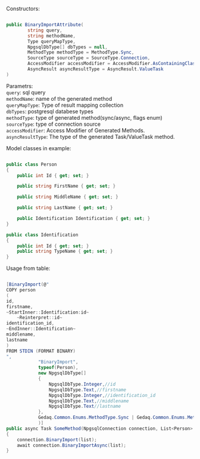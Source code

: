 Constructors:

```C#

public BinaryImportAttribute(
        string query,
        string methodName,
        Type queryMapType,
        NpgsqlDbType[] dbTypes = null,
        MethodType methodType = MethodType.Sync,
        SourceType sourceType = SourceType.Connection,
        AccessModifier accessModifier = AccessModifier.AsContainingClass,
        AsyncResult asyncResultType = AsyncResult.ValueTask
)

```
Parametrs:<br>
`query`: sql query<br>
`methodName`: name of the generated method<br>
`queryMapType`: Type of result mapping collection<br>
`dbTypes`: postgresql databese types<br>
`methodType`: type of generated method(sync/async, flags enum)<br>
`sourceType`: type of connection source<br>
`accessModifier`: Access Modifier of Generated Methods.<br>
`asyncResultType`: The type of the generated Task/ValueTask method.<br>

Model classes in example:
```C#

public class Person
{
    public int Id { get; set; }

    public string FirstName { get; set; }

    public string MiddleName { get; set; }

    public string LastName { get; set; }

    public Identification Identification { get; set; }
}

public class Identification
{
    public int Id { get; set; }
    public string TypeName { get; set; }
}

```

Usage from table:

```C#

[BinaryImport(@"
COPY person 
(
id,
firstname,
~StartInner::Identification:id~
    ~Reinterpret::id~
identification_id,
~EndInner::Identification~
middlename,
lastname
) 
FROM STDIN (FORMAT BINARY)
", 
            "BinaryImport",
            typeof(Person),
            new NpgsqlDbType[] 
            { 
                NpgsqlDbType.Integer,//id
                NpgsqlDbType.Text,//firstname
                NpgsqlDbType.Integer,//identification_id
                NpgsqlDbType.Text,//middlename
                NpgsqlDbType.Text//lastname
            },
            Gedaq.Common.Enums.MethodType.Sync | Gedaq.Common.Enums.MethodType.Async
            )]
public async Task SomeMethod(NpgsqlConnection connection, List<Person> list)
{
    connection.BinaryImport(list);
    await connection.BinaryImportAsync(list);
}
```

